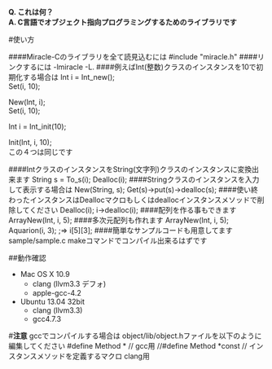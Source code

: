 **Q. これは何？**  
**A. C言語でオブジェクト指向プログラミングするためのライブラリです**

#使い方

####Miracle-Cのライブラリを全て読見込むには
\#include "miracle.h"
####リンクするには
-lmiracle -L.
####例えばInt(整数)クラスのインスタンスを10で初期化する場合は
Int i = Int_new();  
Set(i, 10);

New(Int, i);  
Set(i, 10);

Int i = Int_init(10);

Init(Int, i, 10);  
この４つは同じです

####IntクラスのインスタンスをString(文字列)クラスのインスタンスに変換出来ます
String s = To_s(i); Dealloc(i);
####Stringクラスのインスタンスを入力して表示する場合は
New(String, s);
Get(s)->put(s)->dealloc(s);
####使い終わったインスタンスはDeallocマクロもしくはdeallocインスタンスメソッドで削除してください
Dealloc(i);
i->dealloc(i);
####配列を作る事もできます
ArrayNew(Int, i, 5);
####多次元配列も作れます
ArrayNew(Int, i, 5);
Aquarion(i, 3);      ;=> i[5][3];
####簡単なサンプルコードも用意してます
sample/sample.c
makeコマンドでコンパイル出来るはずです

##動作確認
* Mac OS X 10.9
    - clang (llvm3.3 デフォ)
    - apple-gcc-4.2
* Ubuntu 13.04 32bit
   - clang (llvm3.3)
   - gcc4.7.3

#**注意**
gccでコンパイルする場合は object/lib/object.hファイルを以下のように編集してください
\#define Method * // gcc用
//#define Method *const // インスタンスメソッドを定義するマクロ clang用
